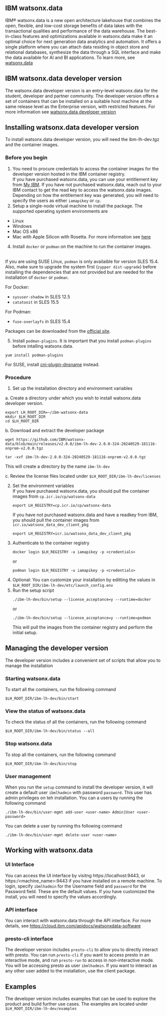 ## IBM watsonx.data
IBM® watsonx.data is a new open architecture lakehouse that combines the open, flexible, and low-cost storage benefits of data lakes with the transactional qualities and performance of the data warehouse. The best-in-class features and optimizations available in watsonx.data make it an optimal choice for next generation data analytics and automation. It offers a single platform where you can attach data residing in object store and relational databases, synthesize the data through a SQL interface and make the data available for AI and BI applications. To learn more, see [watsonx.data](https://www.ibm.com/products/watsonx-data)


## IBM watsonx.data developer version
The watsonx.data developer version is an entry-level watsonx.data for the student, developer and partner community. The developer version offers a set of containers that can be installed on a suitable host machine at the same release level as the Enterprise version, with restricted features. For more information see [watsonx.data developer version](https://www.ibm.com/docs/en/watsonxdata/1.0.x?topic=edition-installing-watsonxdata-developer-version)

## Installing watsonx.data developer version
To install watsonx.data developer version, you will need the ibm-lh-dev.tgz and the container images.

### Before you begin
1. You need to procure credentials to access the container images for the developer version hosted in the IBM container registry. <br>
   If you have purchased watsonx.data, you can use your entitlement key from [My IBM](https://myibm.ibm.com/products-services/containerlibrary?_gl=1%2a1o6moo1%2a_ga%2aMTgxNzQxMzQ4OS4xNjk0NTg0Nzky%2a_ga_FYECCCS21D%2aMTY5NDY1NzI0Ny43LjEuMTY5NDY1NzcxMC4wLjAuMA..). If you have not purchased watsonx.data, reach out to your IBM contact to get the read key to access the watsonx.data images. Depending on how the entitlement key was generated, you will need to specify the users as either `iamapikey` or `cp`.
3. Setup a single-node virtual machine to install the package. The supported operating system environments are
- Linux
- Windows
- Mac OS x86
- Mac with Apple Silicon with Rosetta. For more information see [here](https://www.ibm.com/docs/en/watsonxdata/1.0.x?topic=version-prerequisites-watsonxdata-installation-mac)
4. Install `docker` or `podman` on the machine to run the container images.

<br>If you are using SUSE Linux, `podman` is only availaible for version SLES 15.4. Also, make sure to upgrade the system first (`zypper dist-upgrade`) before installing the dependencies that are not provided but are needed for the installation of `docker` or `podman`. 

For Docker:
- `sysuser-shadow` in SLES 12.5
- `catatonit` in SLES 15.5

For Podman:
- `fuse-overlayfs` in SLES 15.4

Packages can be downloaded from the [official site](https://software.opensuse.org/package/).

5. Install `podman-plugins`. It is important that you install `podman-plugins` before intalling watsonx.data.
```
yum install podman-plugins
```
For SUSE, install [cni-plugin-dnsname](https://build.opensuse.org/package/show/home:ojkastl_buildservice:docker_compose_etc/cni-plugin-dnsname) instead.


### Procedure
1. Set up the installation directory and environment variables

a. Create a directory under which you wish to install watsonx.data developer version.
   ```
   export LH_ROOT_DIR=~/ibm-watsonx-data
   mkdir $LH_ROOT_DIR
   cd $LH_ROOT_DIR
   ```
b. Download and extract the developer package<br>
   ```
   wget https://github.com/IBM/watsonx-data/blob/main/releases/v2.0.0/ibm-lh-dev-2.0.0-324-20240529-181116-onprem-v2.0.0.tgz
   ```  
   ```
   tar -xvf ibm-lh-dev-2.0.0-324-20240529-181116-onprem-v2.0.0.tgz
   ```
   This will create a directory by the name `ibm-lh-dev`

c. Review the license files located under `$LH_ROOT_DIR/ibm-lh-dev/licenses`

2. Set the environment variables
   <br>If you have purchased watsonx.data, you should pull the container images from `cp.icr.io/cp/watsonx-data`
   ```
   export LH_REGISTRY=cp.icr.io/cp/watsonx-data
   ```
   If you have not purchased watsonx.data and have a readkey from IBM, you should pull the container images from `icr.io/watsonx_data_dev_client_pkg`
   ```
   export LH_REGISTRY=icr.io/watsonx_data_dev_client_pkg
   ```
3. Authenticate to the container registry
   ```
   docker login $LH_REGISTRY -u iamapikey -p <credentials>
   ```
   or
   ```
   podman login $LH_REGISTRY -u iamapikey -p <credentials>
   ```
4. Optional: You can customize your installation by editting the values in `$LH_ROOT_DIR/ibm-lh-dev/etc/launch_config.env`
5. Run the setup script
   ```
   ./ibm-lh-dev/bin/setup --license_acceptance=y --runtime=docker
   ```
   or
   ```
   ./ibm-lh-dev/bin/setup --license_acceptance=y --runtime=podman
   ```
   This will pull the images from the container registry and perform the initial setup.

## Managing the developer version
The developer version includes a convenient set of scripts that allow you to manage the installation

### Starting watsonx.data
To start all the containers, run the following command
```
$LH_ROOT_DIR/ibm-lh-dev/bin/start
```

### View the status of watsonx.data
To check the status of all the containers, run the following command
```
$LH_ROOT_DIR/ibm-lh-dev/bin/status --all
```

### Stop watsonx.data
To stop all the containers, run the following command
```
$LH_ROOT_DIR/ibm-lh-dev/bin/stop
```

### User management
When you run the `setup` command to install the developer version, it will create a default user `ibmlhadmin` with password `password`. This user has admin privileges on teh installation.
You can a users by running the following command
```
./ibm-lh-dev/bin/user-mgmt add-user <user-name> Admin|User <user-password>
```
You can delete a user by running ths following command
```
./ibm-lh-dev/bin/user-mgmt delete-user <user-name>
```


## Working with watsonx.data

### UI Interface
You can access the UI interface by visitng https://localhost:9443, or https:/<machine_name>:9443 if you have installed on a remote machine.
To login, specify `ibmlhadmin` for the Username field and `password` for the Password field. These are the default values. If you have customized the install, you will need to specify the values accordingly.

### API interface
You can interact with watsonx.data through the API interface. For more details, see https://cloud.ibm.com/apidocs/watsonxdata-software

### presto-cli interface
The developer version includes `presto-cli` to allow you to directly interact with presto. You can run `presto-cli` if you want to access presto in an interactive mode, and run `presto-run` to access in non-interactive mode.
You will be accessing presto as user `ibmlhadmin`. If you want to interact as any other user added to the installation, use the client package.


## Examples
The developer version includes examples that can be used to explore the product and build further use cases.
The examples are located under `$LH_ROOT_DIR/ibm-lh-dev/examples`
